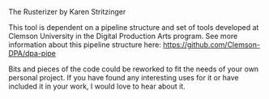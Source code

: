 The Rusterizer
by Karen Stritzinger

This tool is dependent on a pipeline structure and set of tools developed at Clemson University in the Digital Production Arts program. See more information about this pipeline structure here: https://github.com/Clemson-DPA/dpa-pipe

Bits and pieces of the code could be reworked to fit the needs of your own personal project. If you have found any interesting uses for it or have included it in your work, I would love to hear about it. 
